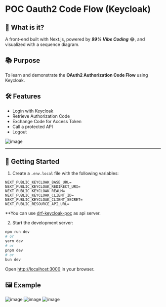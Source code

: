 # POC Oauth2  Code Flow (Keycloak)
## 🎯 **What is it?**  
A front-end built with Next.js, powered by *__99% Vibe Coding__* 😂, and visualized with a sequence diagram.

## 📚 **Purpose**  
To learn and demonstrate the **OAuth2 Authorization Code Flow** using Keycloak.

## 🛠️ **Features**
- Login with Keycloak
- Retrieve Authorization Code
- Exchange Code for Access Token
- Call a protected API
- Logout

![image](https://github.com/user-attachments/assets/0897877f-3da5-45c4-99fb-1f4e72fd5235)

---

## 🚀 Getting Started

1. Create a `.env.local` file with the following variables:
```.env
NEXT_PUBLIC_KEYCLOAK_BASE_URL=
NEXT_PUBLIC_KEYCLOAK_REDIRECT_URI=
NEXT_PUBLIC_KEYCLOAK_REALM=
NEXT_PUBLIC_KEYCLOAK_CLIENT_ID=
NEXT_PUBLIC_KEYCLOAK_CLIENT_SECRET=
NEXT_PUBLIC_RESOURCE_API_URL=
```

**You can use [drf-keycloak-poc](https://github.com/nuttapat-swd/drf-keycloak-poc) as api server.

2. Start the development server:

```bash
npm run dev
# or
yarn dev
# or
pnpm dev
# or
bun dev
```

Open [http://localhost:3000](http://localhost:3000) in your browser.


## 🖼️ Example
![image](https://github.com/user-attachments/assets/41a15061-db30-42c4-a3aa-83430ab8cb42)
![image](https://github.com/user-attachments/assets/f81a999f-8373-4d4a-bb88-7d239c7d96b9)
![image](https://github.com/user-attachments/assets/01fc0baf-ad82-4ffb-903f-45fe2c2a9c58)
